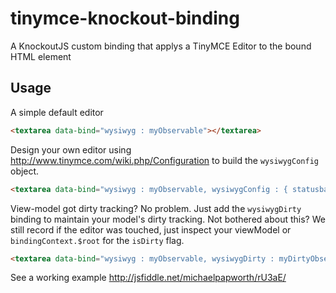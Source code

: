 tinymce-knockout-binding
========================

A KnockoutJS custom binding that applys a TinyMCE Editor to the bound HTML element

Usage
-----

A simple default editor

```html
<textarea data-bind="wysiwyg : myObservable"></textarea>
```

Design your own editor using http://www.tinymce.com/wiki.php/Configuration to build the `wysiwygConfig` object.

```html
<textarea data-bind="wysiwyg : myObservable, wysiwygConfig : { statusbar : true }"></textarea>
```

View-model got dirty tracking?  No problem.  Just add the `wysiwygDirty` binding to maintain your model's dirty tracking.  Not bothered about this?  We still record if the editor was touched, just inspect your viewModel or `bindingContext.$root` for the `isDirty` flag.
 
```html
<textarea data-bind="wysiwyg : myObservable, wysiwygDirty : myDirtyObservable"></textarea>
```

See a working example http://jsfiddle.net/michaelpapworth/rU3aE/
